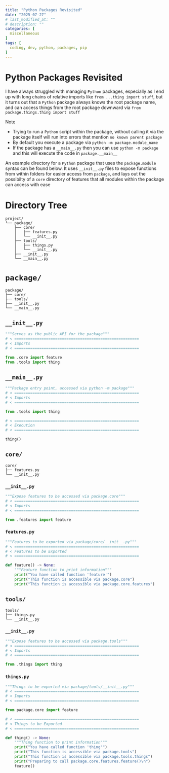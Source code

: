 ```yaml
---
title: "Python Packages Revisited"
date: "2025-07-27"
# last_modified_at: ""
# description: ""
categories: [
  miscellaneous
]
tags: [
  coding, dev, python, packages, pip
]
---
```


# Python Packages Revisited
I have always struggled with managing `Python` packages, especially as I end up with long chains of relative imports like `from ...thing import stuff`, but it turns out that a `Python` package always knows the root package name, and can access things from the root package downward via `from package.things.thing import stuff`

> [!NOTE]
> - Trying to run a `Python` script within the package, without calling it via the package itself will run into errors that mention `no known parent package`
> - By default you execute a package via `python -m package.module_name`
> - If the package has a `__main__.py` then you can use `python -m package` and this will execute the code in `package.__main__`

An example directory for a `Python` package that uses the `package.module` syntax can be found below. It uses `__init__.py` files to expose functions from within folders for easier access from `package`, and lays out the possibilty of a `core` directory of features that all modules within the package can access with ease

# Directory Tree

```text
project/
└── package/
    ├── core/
    │   ├── features.py
    │   └── __init__.py
    ├── tools/
    │   ├── things.py
    │   └── __init__.py
    ├── __init__.py
    └── __main__.py
```

# `package/`

```text
package/
├── core/
├── tools/
├── __init__.py
└── __main__.py
```

## `__init__.py`

```python
"""Serves as the public API for the package"""
# < =======================================================
# < Imports
# < =======================================================

from .core import feature
from .tools import thing
```

## `__main__.py`

```python
"""Package entry point, accessed via python -m package"""
# < =======================================================
# < Imports
# < =======================================================

from .tools import thing

# < =======================================================
# < Execution
# < =======================================================

thing()
```

## `core/`

```text
core/
├── features.py
└── __init__.py
```

### `__init__.py`

```python
"""Expose features to be accessed via package.core"""
# < =======================================================
# < Imports
# < =======================================================

from .features import feature
```

### `features.py`

```python
"""Features to be exported via package/core/__init__.py"""
# < =======================================================
# < Features to be Exported
# < =======================================================

def feature() -> None:
    """Feature function to print information"""
    print("You have called function 'feature'")
    print("This function is accessible via package.core")
    print("This function is accessible via package.core.features")
```

## `tools/`

```text
tools/
├── things.py
└── __init__.py
```

### `__init__.py`

```python
"""Expose features to be accessed via package.tools"""
# < =======================================================
# < Imports
# < =======================================================

from .things import thing
```

### `things.py`

```python
"""Things to be exported via package/tools/__init__.py"""
# < =======================================================
# < Imports
# < =======================================================

from package.core import feature

# < =======================================================
# < Things to be Exported
# < =======================================================

def thing() -> None:
    """Thing function to print information"""
    print("You have called function 'thing'")
    print("This function is accessible via package.tools")
    print("This function is accessible via package.tools.things")
    print("Preparing to call package.core.features.feature()\n")
    feature()
```